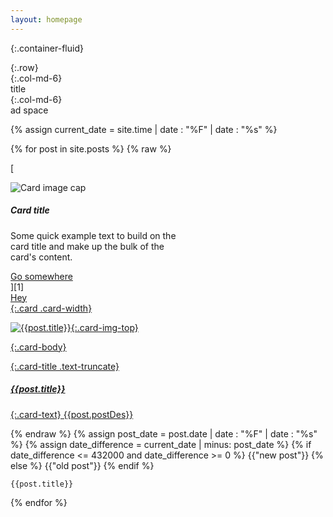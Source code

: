 ```yaml
---
layout: homepage
---
```


{:.container-fluid}
<div>
{:.row}
<div>
{:.col-md-6}
<div>
title
</div>
{:.col-md-6}
<div>
ad space
</div>
</div>
</div>

{% assign current_date = site.time | date : "%F" | date : "%s" %}



<div class="d-flex">

{% for post in site.posts %}
{% raw %}

[
<div class="card" style="width: 18rem;">
  <img class="card-img-top" src="..." alt="Card image cap">
  <div class="card-body">
    <h5 class="card-title">Card title</h5>
    <p class="card-text">Some quick example text to build on the card title and make up the bulk of the card's content.</p>
    <a href="#" class="btn btn-primary">Go somewhere</a>
  </div>
</div>
</a>
][1]

<a href="#">
<div>Hey</div>
</a>

<a href="f">
{:.card .card-width}
<div  style="width: 18rem;">


![{{post.title}}]({{post.postImg}} "{{post.title}}"){:.card-img-top}

{:.card-body}
<div>

{:.card-title .text-truncate}
##### {{post.title}}

{:.card-text}
{{post.postDes}}
</div>
</div>

</a>

{% endraw %}
    {% assign post_date = post.date | date : "%F" | date : "%s" %}
    {% assign date_difference =  current_date  | minus: post_date %}
    {% if date_difference <= 432000 and date_difference >= 0 %}
        {{"new post"}}
    {% else %}
        {{"old post"}}
    {% endif %}




    {{post.title}}
{% endfor %}

</div>


[1]: http://stackoverflow.com